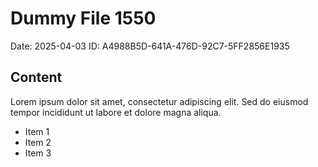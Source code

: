 # Dummy File 1550

Date: 2025-04-03
ID: A4988B5D-641A-476D-92C7-5FF2856E1935

## Content

Lorem ipsum dolor sit amet, consectetur adipiscing elit.
Sed do eiusmod tempor incididunt ut labore et dolore magna aliqua.

* Item 1
* Item 2
* Item 3
